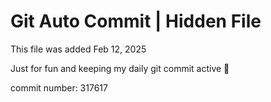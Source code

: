 # Git Auto Commit | Hidden File

This file was added Feb 12, 2025

Just for fun and keeping my daily git commit active 🤪

commit number: 317617
